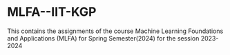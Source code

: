 # MLFA--IIT-KGP

This contains the assignments of the course Machine Learning Foundations and Applications (MLFA) for Spring Semester(2024) for the session 2023-2024 
